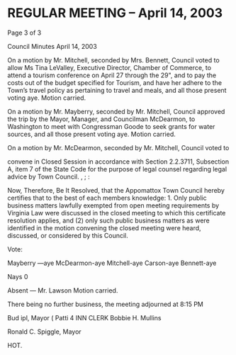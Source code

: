 # REGULAR MEETING – April 14, 2003

Page 3 of 3

Council Minutes
April 14, 2003

On a motion by Mr. Mitchell, seconded by Mrs. Bennett, Council voted to allow
Ms Tina LeValley, Executive Director, Chamber of Commerce, to attend a
tourism conference on April 27 through the 29", and to pay the costs out of the
budget specified for Tourism, and have her adhere to the Town’s travel policy as
pertaining to travel and meals, and all those present voting aye. Motion carried.

On a motion by Mr. Mayberry, seconded by Mr. Mitchell, Council approved the
trip by the Mayor, Manager, and Councilman McDearmon, to Washington to
meet with Congressman Goode to seek grants for water sources, and all those
present voting aye. Motion carried.

On a motion by Mr. McDearmon, seconded by Mr. Mitchell, Council voted to

convene in Closed Session in accordance with Section 2.2.3711, Subsection A,
item 7 of the State Code for the purpose of legal counsel regarding legal advice
by Town Council. , ; :

Now, Therefore, Be It Resolved, that the Appomattox Town Council hereby
certifies that to the best of each members knowledge: 1. Only public business
matters lawfully exempted from open meeting requirements by Virginia Law were
discussed in the closed meeting to which this certificate resolution applies, and
(2) only such public business matters as were identified in the motion convening
the closed meeting were heard, discussed, or considered by this Council.

Vote:

Mayberry —aye McDearmon-aye Mitchell-aye
Carson-aye Bennett-aye

Nays 0

Absent — Mr. Lawson
Motion carried.

There being no further business, the meeting adjourned at 8:15 PM

Bud ipl, Mayor
( Patti 4 INN CLERK
Bobbie H. Mullins

Ronald C. Spiggle, Mayor

HOT.